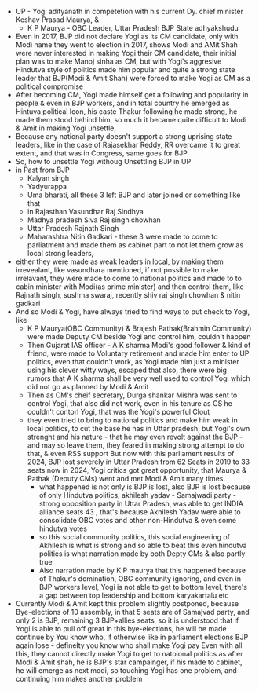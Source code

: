 - UP - Yogi adityanath in competetion with his current Dy. chief minister Keshav Prasad Maurya, & 
	- K P Maurya - OBC Leader,  Uttar Pradesh BJP State adhyakshudu
- Even in 2017, BJP did not declare Yogi as its CM candidate, only with Modi name they went to election in 2017, shows Modi and AMit Shah were never interested in making Yogi their CM candidate, their initial plan was to make Manoj sinha as CM, but with Yogi's aggresive Hindutva style of politics made him popular and quite a strong state leader that BJP(Modi & Amit Shah) were forced to make Yogi as CM as a political compromise
- After becoming CM, Yogi made himself get a following and popularity in people & even in BJP workers, and in total country he emerged as Hintuva political Icon, his caste Thakur following he made strong, he made them stood behind him, so much it became quite difficult to Modi & Amit in making Yogi unsettle, 
- Because any national party doesn't support a strong uprising state leaders, like in the case of Rajasekhar Reddy, RR overcame it to great extent, and that was in Congress, same goes for BJP
- So, how to unsettle Yogi withoug Unsettling BJP in UP
- in Past from BJP
	- Kalyan singh
	- Yadyurappa
	- Uma bharati, all these 3 left BJP and later joined or something like that
	- in Rajasthan Vasundhar Raj Sindhya
	- Madhya pradesh Siva Raj singh chowhan
	- Uttar Pradesh Rajnath Singh
	- Maharashtra Nitin Gadkari - these 3 were made to come to parliatment and made them as cabinet part to not let them grow as local strong leaders,
- either they were made as weak leaders in local, by making them irrevealant, like vasundhara mentioned, if not possible to make irrelavant, they were made to come to national politics and made to to cabin minister with Modi(as prime minister) and then control them, like Rajnath singh, sushma swaraj, recently shiv raj singh chowhan & nitin gadkari
- And so Modi & Yogi, have always tried to find ways to put check to Yogi, like
	- K P Maurya(OBC Community) & Brajesh Pathak(Brahmin Community) were made Deputy CM beside Yogi and control him, couldn't happen
	- Then Gujarat IAS officer - A K sharma Modi's good follower & kind of friend, were made to Voluntary retirement and made him enter to UP politics, even that couldn't work, as Yogi made him just a minister using his clever witty ways, escaped that also, there were big rumors that A K sharma shall be very well used to control Yogi which did not go as planned by Modi & Amit
	- Then as CM's cheif secretary, Durga shankar Mishra was sent to control Yogi, that also did not work, even in his tenure as CS he couldn't contorl Yogi, that was the Yogi's powerful Clout
	- they even tried to bring to national politics and make him weak in local politics, to cut the base he has in Uttar pradesh, but Yogi's own strenght and his nature - that he may even revolt against the BJP - and may so leave them, they feared in making strong attempt to do that, & even RSS support
But now with this parliament results of 2024, BJP lost severely in Uttar Pradesh from 62 Seats in 2019 to 33 seats now in 2024, Yogi critics got great opportunity, that Maurya & Pathak (Deputy CMs) went and met Modi & Amit many times.
		- what happened is not only is BJP is lost, also BJP is lost because of only Hindutva politics, akhilesh yadav - Samajwadi party - strong opposition party in Uttar Pradesh, was able to get INDIA alliance seats 43 , that's because Akhilesh Yadav were able to consolidate OBC votes and other non-Hindutva & even some hindutva votes
		- so this social community politics, this social engineering of Akhilesh is what is strong and so able to beat this even hindutva politics is what narration made by both Depty CMs & also partly true
		- Also narration made by K P maurya that this happened because of Thakur's domination, OBC community ignoring, and even in BJP workers level, Yogi is not able to get to bottom level, there's a gap between top leadership and bottom karyakartalu etc
- Currently Modi & Amit kept this problem slightly postponed, because Bye-elections of 10 assembly, in that 5 seats are of Samajvad party, and only 2 is BJP, remaining 3 BJP+allies seats, so it is understood that if Yogi is able to pull off great in this bye-elections, he will be made continue by You know who, if otherwise like in parliament elections BJP again lose - definelty you know who shall make Yogi pay
Even with all this, they cannot directly make Yogi to get to natoional politics as after Modi & Amit shah, he is BJP's star campainger, if his made to cabinet, he will emerge as next modi, so touching Yogi has one problem, and continuing him makes another problem